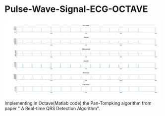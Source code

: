 # Pulse-Wave-Signal-ECG-OCTAVE
![img](https://github.com/NikosMouzakitis/Pulse-Wave-Signal-ECG-OCTAVE/blob/master/ecg.png)
Implementing in Octave(Matlab code) the Pan-Tompking algorithm from paper " A Real-time QRS Detection Algorithm".
